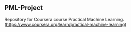 ## PML-Project
Repository for Coursera course Practical Machine Learning.(https://www.coursera.org/learn/practical-machine-learning)
